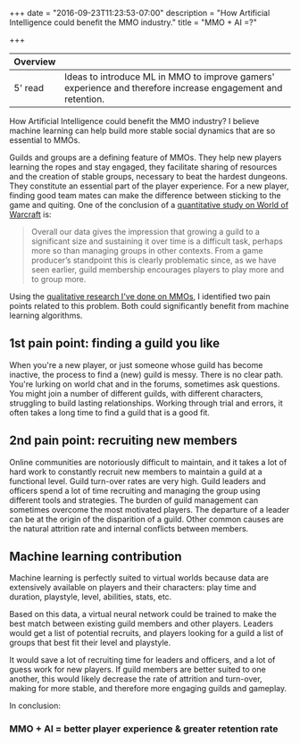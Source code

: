 +++
date = "2016-09-23T11:23:53-07:00"
description = "How Artificial Intelligence could benefit the MMO industry."
title = "MMO + AI =?"

+++

 <div class="overview">

 Overview | <i class="fa fa-highlighter"></i>
 ---------|---
 5' read  | Ideas to introduce ML in MMO to improve gamers' experience and therefore increase engagement and retention.
 
 </div>

How Artificial Intelligence could benefit the MMO industry? I believe machine learning can help build more stable social dynamics that are so essential to MMOs.

Guilds and groups are a defining feature of MMOs. They help new players learning the ropes and stay engaged, they facilitate sharing of resources and the creation of stable groups, necessary to beat the hardest dungeons. They constitute an essential part of the player experience. For a new player, finding good team mates can make the difference between sticking to the game and quiting. One of the conclusion of a [quantitative study on World of Warcraft](http://www.nickyee.com/pubs/Ducheneaut,%20Yee,%20Nickell,%20Moore%20-%20Alone%20Together%20(2006).pdf) is:

> Overall our data gives the impression that growing a guild to a significant size and sustaining it over time is a difficult task, perhaps more so
than managing groups in other contexts. From a game producer’s standpoint this is clearly problematic since, as we have seen earlier, guild membership encourages players to play more and to group more.

Using the [qualitative research I've done on MMOs](/portfolio/mmo-persona), I identified two pain points related to this problem. Both could significantly benefit from machine learning algorithms. 

## 1st pain point: finding a guild you like

When you're a new player, or just someone whose guild has become inactive, the process to find a (new) guild is messy. There is no clear path. You're lurking on world chat and in the forums, sometimes ask questions. You might join a number of different guilds, with different characters, struggling to build lasting relationships. Working through trial and errors, it often takes a long time to find a guild that is a good fit.

## 2nd pain point: recruiting new members

Online communities are notoriously difficult to maintain, and it takes a lot of hard work to constantly recruit new members to maintain a guild at a functional level. Guild turn-over rates are very high. Guild leaders and officers spend a lot of time recruiting and managing the group using different tools and strategies. The burden of guild management can sometimes overcome the most motivated players. The departure of a leader can be at the origin of the disparition of a guild. Other common causes are the natural attrition rate and internal conflicts between members.


## Machine learning contribution

Machine learning is perfectly suited to virtual worlds because data are extensively available on players and their characters: play time and duration, playstyle, level, abilities, stats, etc.

Based on this data, a virtual neural network could be trained to make the best match between existing guild members and other players. Leaders would get a list of potential recruits, and players looking for a guild a list of groups that best fit their level and playstyle.

It would save a lot of recruiting time for leaders and officers, and a lot of guess work for new players. If guild members are better suited to one another, this would likely decrease the rate of attrition and turn-over, making for more stable, and therefore more engaging guilds and gameplay.

In conclusion:
### MMO + AI = better player experience & greater retention rate 
